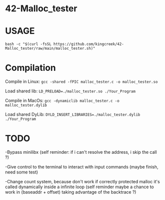 # 42-Malloc_tester

# USAGE

`bash -c "$(curl -fsSL https://github.com/kingcreek/42-Malloc_tester/raw/main/malloc_tester.sh)"`

# Compilation

Compile in Linux:
`gcc -shared -fPIC malloc_tester.c -o malloc_tester.so`

Load shared lib:
`LD_PRELOAD=./malloc_tester.so ./Your_Program`



Compile in MacOs:
`gcc -dynamiclib malloc_tester.c -o malloc_tester.dylib`

Load shared DyLib:
`DYLD_INSERT_LIBRARIES=./malloc_tester.dylib ./Your_Program`


# TODO
-Bypass minilibx (self reminder: if i can't resolve the address, i skip the call ?) 

-Give control to the terminal to interact with input commands (maybe finish, need some test)

-Change count system, because don't work if correctly protected malloc it's called dynamically inside a infinite loop (self reminder maybe a chance to work in (baseaddr + offset) taking advantage of the backtrace ?)